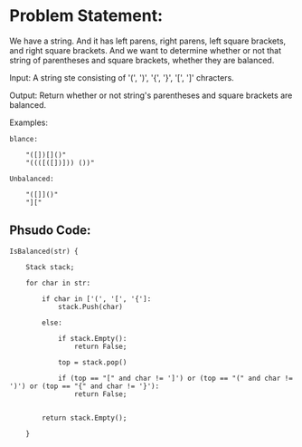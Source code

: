 # Problem Statement:

We have a string. And it has left parens, right parens, left square brackets, and right square brackets. And we want to determine whether or not that string of parentheses and square brackets, whether they are balanced.

Input:
	A string ste consisting of '(', ')',  '{', '}', '[', ']' chracters.

Output:
	Return whether or not string's parentheses and square brackets are balanced.


Examples:

	blance:

		"([])[]()"
		"((([([])])) ())"

	Unbalanced:

		"([]]()"
		"]["

## Phsudo Code:

	IsBalanced(str) {

		Stack stack;

		for char in str:

			if char in ['(', '[', '{']:
				stack.Push(char)

			else:

				if stack.Empty():
					return False;

				top = stack.pop()

				if (top == "[" and char != ']') or (top == "(" and char != ')') or (top == "{" and char != '}'):
					return False;


			return stack.Empty();

		}
